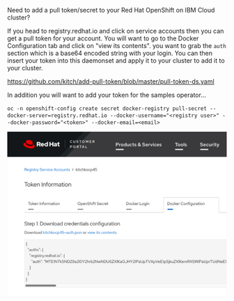 Need to add a pull token/secret to your Red Hat OpenShift on IBM Cloud cluster?

If you head to registry.redhat.io and click on service accounts then you can get a pull token for your account. You will want to go to the Docker Configuration tab and click on "view its contents". you want to grab the `auth` section which is a base64 encoded string with your login. You can then insert your token into this daemonset and apply it to your cluster to add it to your cluster. 

https://github.com/kitch/add-pull-token/blob/master/pull-token-ds.yaml

In addition you will want to add your token for the samples operator...
```
oc -n openshift-config create secret docker-registry pull-secret --docker-server=registry.redhat.io --docker-username="<registry user>" --docker-password="<token>" --docker-email=<email>
```

![redhat registry](./redhat-registry-token.png)
